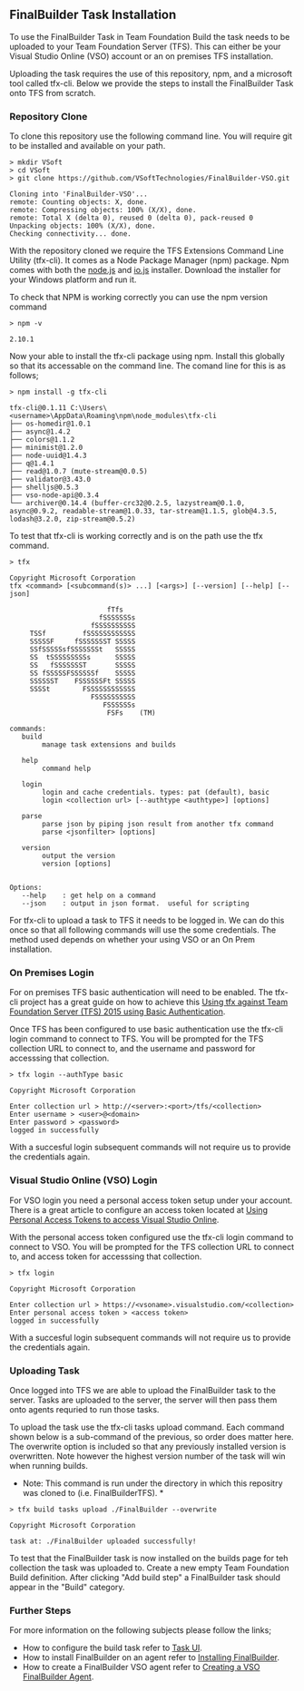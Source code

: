 ﻿FinalBuilder Task Installation
----------------------

To use the FinalBuilder Task in Team Foundation Build the task needs to be uploaded to your Team Foundation Server (TFS). This can either be your Visual Studio Online (VSO) account or an on premises TFS installation. 

Uploading the task requires the use of this repository, npm, and a microsoft tool called tfx-cli. Below we provide the steps to install the FinalBuilder Task onto TFS from scratch.   

### Repository Clone

To clone this repository use the following command line. You will require git to be installed and available on your path. 

```
> mkdir VSoft
> cd VSoft
> git clone https://github.com/VSoftTechnologies/FinalBuilder-VSO.git

Cloning into 'FinalBuilder-VSO'...
remote: Counting objects: X, done.
remote: Compressing objects: 100% (X/X), done.
remote: Total X (delta 0), reused 0 (delta 0), pack-reused 0
Unpacking objects: 100% (X/X), done.
Checking connectivity... done.
```

With the repository cloned we require the TFS Extensions Command Line Utility (tfx-cli). It comes as a Node Package Manager (npm) package. Npm comes with both the [node.js](https://nodejs.org/en/download/) and [io.js](https://iojs.org/en/) installer. Download the installer for your Windows platform and run it. 

To check that NPM is working correctly you can use the npm version command

```
> npm -v

2.10.1
```

Now your able to install the tfx-cli package using npm. Install this globally so that its accessable on the command line. The comand line for this is as follows;

```
> npm install -g tfx-cli

tfx-cli@0.1.11 C:\Users\<username>\AppData\Roaming\npm\node_modules\tfx-cli
├── os-homedir@1.0.1
├── async@1.4.2
├── colors@1.1.2
├── minimist@1.2.0
├── node-uuid@1.4.3
├── q@1.4.1
├── read@1.0.7 (mute-stream@0.0.5)
├── validator@3.43.0
├── shelljs@0.5.3
├── vso-node-api@0.3.4
└── archiver@0.14.4 (buffer-crc32@0.2.5, lazystream@0.1.0, async@0.9.2, readable-stream@1.0.33, tar-stream@1.1.5, glob@4.3.5, lodash@3.2.0, zip-stream@0.5.2)
```

To test that tfx-cli is working correctly and is on the path use the tfx command. 

```
> tfx

Copyright Microsoft Corporation
tfx <command> [<subcommand(s)> ...] [<args>] [--version] [--help] [--json]

                        fTfs
                      fSSSSSSSs
                    fSSSSSSSSSS
     TSSf         fSSSSSSSSSSSS
     SSSSSF     fSSSSSSST SSSSS
     SSfSSSSSsfSSSSSSSt   SSSSS
     SS  tSSSSSSSSSs      SSSSS
     SS   fSSSSSSST       SSSSS
     SS fSSSSSFSSSSSSf    SSSSS
     SSSSSST    FSSSSSSFt SSSSS
     SSSSt        FSSSSSSSSSSSS
                    FSSSSSSSSSS
                       FSSSSSSs
                        FSFs    (TM)

commands:
   build
        manage task extensions and builds

   help
        command help

   login
        login and cache credentials. types: pat (default), basic
        login <collection url> [--authtype <authtype>] [options]

   parse
        parse json by piping json result from another tfx command
        parse <jsonfilter> [options]

   version
        output the version
        version [options]


Options:
   --help    : get help on a command
   --json    : output in json format.  useful for scripting
```

For tfx-cli to upload a task to TFS it needs to be logged in. We can do this once so that all following commands will use the some credentials. The method used depends on whether your using VSO or an On Prem installation. 

### On Premises Login

For on premises TFS basic authentication will need to be enabled. The tfx-cli project has a great guide on how to achieve this [Using tfx against Team Foundation Server (TFS) 2015 using Basic Authentication](https://github.com/Microsoft/tfs-cli/blob/master/docs/configureBasicAuth.md).

Once TFS has been configured to use basic authentication use the tfx-cli login command to connect to TFS. You will be prompted for the TFS collection URL to connect to, and the username and password for accesssing that collection. 

```
> tfx login --authType basic

Copyright Microsoft Corporation

Enter collection url > http://<server>:<port>/tfs/<collection>
Enter username > <user>@<domain>
Enter password > <password>
logged in successfully
```

With a succesful login subsequent commands will not require us to provide the credentials again. 

### Visual Studio Online (VSO) Login

For VSO login you need a personal access token setup under your account. There is a great article to configure an access token located at [Using Personal Access Tokens to access Visual Studio Online](http://roadtoalm.com/2015/07/22/using-personal-access-tokens-to-access-visual-studio-online/).

With the personal access token configured use the tfx-cli login command to connect to VSO. You will be prompted for the TFS collection URL to connect to, and access token for accesssing that collection.

```
> tfx login

Copyright Microsoft Corporation

Enter collection url > https://<vsoname>.visualstudio.com/<collection>
Enter personal access token > <access token>
logged in successfully
```

With a succesful login subsequent commands will not require us to provide the credentials again. 

### Uploading Task

Once logged into TFS we are able to upload the FinalBuilder task to the server. Tasks are uploaded to the server, the server will then pass them onto agents requried to run those tasks. 

To upload the task use the tfx-cli tasks upload command. Each command shown below is a sub-command of the previous, so order does matter here. The overwrite option is included so that any previously installed version is overwritten. Note however the highest version number of the task will win when running builds.

* Note: This command is run under the directory in which this repositry was cloned to (i.e. FinalBuilderTFS). *  

```
> tfx build tasks upload ./FinalBuilder --overwrite

Copyright Microsoft Corporation

task at: ./FinalBuilder uploaded successfully!
```

To test that the FinalBuilder task is now installed on the builds page for teh collection the task was uploaded to. Create a new empty Team Foundation Build definition. After clicking "Add build step" a FinalBuilder task should appear in the "Build" category. 

### Further Steps

For more information on the following subjects please follow the links;

* How to configure the build task refer to [Task UI](https://github.com/VSoftTechnologies/FinalBuilder-VSO/blob/master/docs/TaskUI.md).
* How to install FinalBuilder on an agent refer to [Installing FinalBuilder](https://github.com/VSoftTechnologies/FinalBuilder-VSO/blob/master/docs/InstallingFinalBuilder.md).
* How to create a FinalBuilder VSO agent refer to [Creating a VSO FinalBuilder Agent](https://github.com/VSoftTechnologies/FinalBuilder-VSO/blob/master/docs/FinalBuilderVSOAgent.md).
